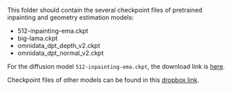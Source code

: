 This folder should contain the several checkpoint files of pretrained inpainting and geometry estimation models:
- 512-inpainting-ema.ckpt
- big-lama.ckpt
- omnidata_dpt_depth_v2.ckpt
- omnidata_dpt_normal_v2.ckpt

For the diffusion model `512-inpainting-ema.ckpt`, the download link is [here](https://huggingface.co/stabilityai/stable-diffusion-2-inpainting/blob/main/512-inpainting-ema.ckpt).

Checkpoint files of other models can be found in this [dropbox link](https://www.dropbox.com/scl/fo/348s01x0trt0yxb934cwe/h?rlkey=a96g2incso7g53evzamzo0j0y&dl=0).
